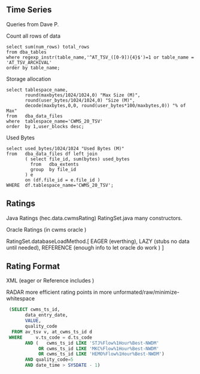 
## Time Series

Queries from Dave P.

Count all rows of data

```
select sum(num_rows) total_rows
from dba_tables 
where regexp_instr(table_name,'^AT_TSV_([0-9]){4}$')=1 or table_name = 'AT_TSV_ARCHIVAL'
order by table_name;
```


Storage allocation
```
select tablespace_name, 
       round(maxbytes/1024/1024,0) "Max Size (M)", 
       round(user_bytes/1024/1024,0) "Size (M)", 
       decode(maxbytes,0,0, round(user_bytes*100/maxbytes,0)) "% of Max" 
from   dba_data_files 
where  tablespace_name='CWMS_20_TSV'
order  by 1,user_blocks desc;

```

Used Bytes

```
select used_bytes/1024/1024 "Used Bytes (M)"
from   dba_data_files df left join 
       ( select file_id, sum(bytes) used_bytes
         from   dba_extents
         group  by file_id
       ) e
       on (df.file_id = e.file_id )
WHERE  df.tablespace_name='CWMS_20_TSV';

```



## Ratings


Java Ratings  (hec.data.cwmsRating)    RatingSet.java  many constructors. 

Oracle Ratings (in cwms oracle )

RatingSet.databaseLoadMethod.[
EAGER (everthing),
LAZY (stubs no data until needed),
REFERENCE (enough info to let oracle do work )
]
 

## Rating Format

XML  (eager or Reference includes <rating-points>)

RADAR  more efficient rating points in more unformated/raw/minimize-whitespace
 
  
  
```sql 
 (SELECT cwms_ts_id,
       data_entry_date,
       VALUE,
       quality_code
  FROM av_tsv v, at_cwms_ts_id d
 WHERE     v.ts_code = d.ts_code
       AND (   cwms_ts_id LIKE 'STJ%Flow%1Hour%Best-NWDM'
            OR cwms_ts_id LIKE 'MKC%Flow%1Hour%Best-NWDM'
            OR cwms_ts_id LIKE 'HEMO%Flow%1Hour%Best-NWDM')
       AND quality_code=5
       AND date_time > SYSDATE - 1)


```






